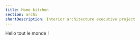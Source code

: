 ```yaml
---
title: Home kitchen
section: archi
shortDescription: Interior architecture executive project
---
```


Hello tout le monde !